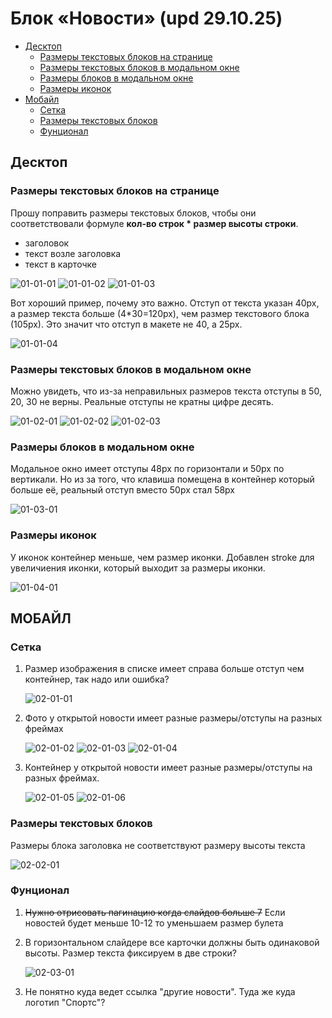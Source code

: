 # Блок «Новости» (upd 29.10.25)

- [Десктоп](#desktop)
  - [Размеры текстовых блоков на странице](#desktop-text)
  - [Размеры текстовых блоков в модальном окне](#desktop-mobile-text)
  - [Размеры блоков в модальном окне](#desktop-mobile-block)
  - [Размеры иконок](#desktop-icon)
- [Мобайл](#mobile)
  - [Сетка](#mobile-layout)
  - [Размеры текстовых блоков](#mobile-text)
  - [Фунционал](#mobile-logic)


<a id="desktop"></a>

## Десктоп


<a id="desktop-text"></a>

### Размеры текстовых блоков на странице

Прошу поправить размеры текстовых блоков, чтобы они соответствовали формуле __кол-во строк * размер высоты строки__. 

- заголовок
- текст возле заголовка
- текст в карточке

![01-01-01](./news-29-10-25/01-01-01.jpg)
![01-01-02](./news-29-10-25/01-01-02.jpg)
![01-01-03](./news-29-10-25/01-01-03.jpg)

Вот хороший пример, почему это важно. Отступ от текста указан 40рх, а размер текста больше (4*30=120рх), чем размер текстового блока (105рх). Это значит что отступ в макете не 40, а 25рх.

![01-01-04](./news-29-10-25/01-01-04.jpg)


<a id="desktop-mobile-text"></a>

### Размеры текстовых блоков в модальном окне

Можно увидеть, что из-за неправильных размеров текста отступы в 50, 20, 30 не верны. Реальные отступы не кратны цифре десять.

![01-02-01](./news-29-10-25/01-02-01.jpg)
![01-02-02](./news-29-10-25/01-02-02.jpg)
![01-02-03](./news-29-10-25/01-02-03.jpg)


<a id="desdesktop-mobile-block"></a>

### Размеры блоков в модальном окне

Модальное окно имеет отступы 48рх по горизонтали и 50рх по вертикали. Но из за того, что клавиша помещена в контейнер который больше её, реальный отступ вместо 50рх стал 58рх

![01-03-01](./news-29-10-25/01-03-01.jpg)


<a id="desdesktop-icon"></a>

### Размеры иконок

У иконок контейнер меньше, чем размер иконки. Добавлен stroke для увеличиения иконки, который выходит за размеры иконки.

![01-04-01](./news-29-10-25/01-04-01.jpg)


<a id="mobile"></a>

## МОБАЙЛ


<a id="mobile-layout"></a>

### Сетка

1. Размер изображения в списке имеет справа больше отступ чем контейнер, так надо или ошибка?

    ![02-01-01](./news-29-10-25/02-01-01.jpg)

2. Фото у открытой новости имеет разные размеры/отступы на разных фреймах

    ![02-01-02](./news-29-10-25/02-01-02.jpg)
    ![02-01-03](./news-29-10-25/02-01-03.jpg)
    ![02-01-04](./news-29-10-25/02-01-04.jpg)

3. Контейнер у открытой новости имеет разные размеры/отступы на разных фреймах.

    ![02-01-05](./news-29-10-25/02-01-05.jpg)
    ![02-01-06](./news-29-10-25/02-01-06.jpg)


<a id="mobile-text"></a>

### Размеры текстовых блоков

Размеры блока заголовка не соответствуют размеру высоты текста

![02-02-01](./news-29-10-25/02-02-01.jpg)


<a id="mobile-logic"></a>

### Фунционал

1. ~~Нужно отрисовать пагинацию когда слайдов больше 7~~ Если новостей будет меньше 10-12 то уменьшаем размер булета 

2. В горизонтальном слайдере все карточки должны быть одинаковой высоты. Размер текста фиксируем в две строки?

    ![02-03-01](./news-29-10-25/02-03-01.jpg)

3. Не понятно куда ведет ссылка "другие новости". Туда же куда логотип "Спортс"?
